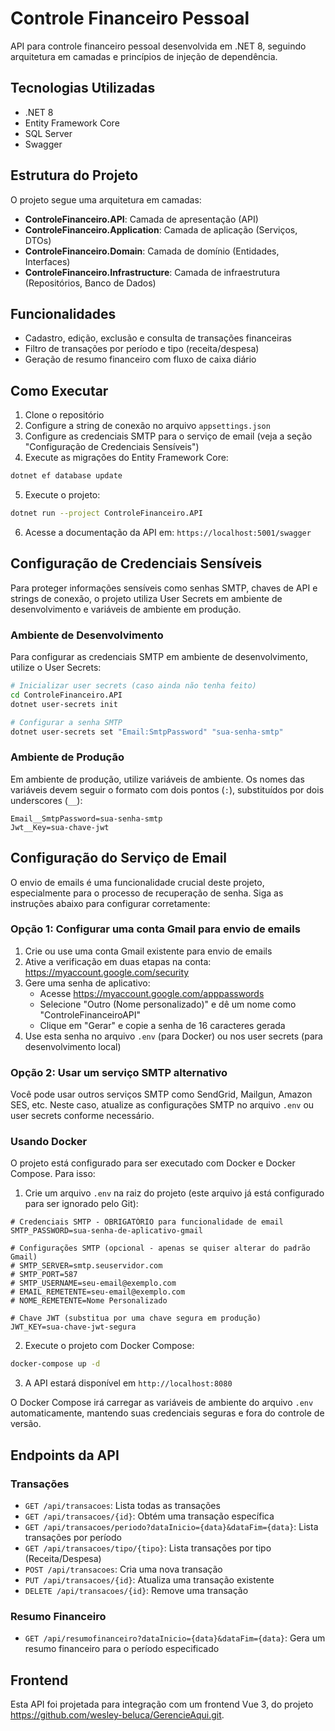 # Controle Financeiro Pessoal

API para controle financeiro pessoal desenvolvida em .NET 8, seguindo arquitetura em camadas e princípios de injeção de dependência.

## Tecnologias Utilizadas

- .NET 8
- Entity Framework Core
- SQL Server
- Swagger

## Estrutura do Projeto

O projeto segue uma arquitetura em camadas:

- **ControleFinanceiro.API**: Camada de apresentação (API)
- **ControleFinanceiro.Application**: Camada de aplicação (Serviços, DTOs)
- **ControleFinanceiro.Domain**: Camada de domínio (Entidades, Interfaces)
- **ControleFinanceiro.Infrastructure**: Camada de infraestrutura (Repositórios, Banco de Dados)

## Funcionalidades

- Cadastro, edição, exclusão e consulta de transações financeiras
- Filtro de transações por período e tipo (receita/despesa)
- Geração de resumo financeiro com fluxo de caixa diário

## Como Executar

1. Clone o repositório
2. Configure a string de conexão no arquivo `appsettings.json`
3. Configure as credenciais SMTP para o serviço de email (veja a seção "Configuração de Credenciais Sensíveis")
4. Execute as migrações do Entity Framework Core:

```bash
dotnet ef database update
```

5. Execute o projeto:

```bash
dotnet run --project ControleFinanceiro.API
```

6. Acesse a documentação da API em: `https://localhost:5001/swagger`

## Configuração de Credenciais Sensíveis

Para proteger informações sensíveis como senhas SMTP, chaves de API e strings de conexão, o projeto utiliza User Secrets em ambiente de desenvolvimento e variáveis de ambiente em produção.

### Ambiente de Desenvolvimento

Para configurar as credenciais SMTP em ambiente de desenvolvimento, utilize o User Secrets:

```bash
# Inicializar user secrets (caso ainda não tenha feito)
cd ControleFinanceiro.API
dotnet user-secrets init

# Configurar a senha SMTP
dotnet user-secrets set "Email:SmtpPassword" "sua-senha-smtp"
```

### Ambiente de Produção

Em ambiente de produção, utilize variáveis de ambiente. Os nomes das variáveis devem seguir o formato com dois pontos (`:`), substituídos por dois underscores (`__`):

```
Email__SmtpPassword=sua-senha-smtp
Jwt__Key=sua-chave-jwt
```

## Configuração do Serviço de Email

O envio de emails é uma funcionalidade crucial deste projeto, especialmente para o processo de recuperação de senha. Siga as instruções abaixo para configurar corretamente:

### Opção 1: Configurar uma conta Gmail para envio de emails

1. Crie ou use uma conta Gmail existente para envio de emails
2. Ative a verificação em duas etapas na conta: https://myaccount.google.com/security
3. Gere uma senha de aplicativo:
   - Acesse https://myaccount.google.com/apppasswords
   - Selecione "Outro (Nome personalizado)" e dê um nome como "ControleFinanceiroAPI"
   - Clique em "Gerar" e copie a senha de 16 caracteres gerada
4. Use esta senha no arquivo `.env` (para Docker) ou nos user secrets (para desenvolvimento local)

### Opção 2: Usar um serviço SMTP alternativo

Você pode usar outros serviços SMTP como SendGrid, Mailgun, Amazon SES, etc. Neste caso, atualize as configurações SMTP no arquivo `.env` ou user secrets conforme necessário.

### Usando Docker

O projeto está configurado para ser executado com Docker e Docker Compose. Para isso:

1. Crie um arquivo `.env` na raiz do projeto (este arquivo já está configurado para ser ignorado pelo Git):

```
# Credenciais SMTP - OBRIGATÓRIO para funcionalidade de email
SMTP_PASSWORD=sua-senha-de-aplicativo-gmail

# Configurações SMTP (opcional - apenas se quiser alterar do padrão Gmail)
# SMTP_SERVER=smtp.seuservidor.com
# SMTP_PORT=587
# SMTP_USERNAME=seu-email@exemplo.com
# EMAIL_REMETENTE=seu-email@exemplo.com
# NOME_REMETENTE=Nome Personalizado

# Chave JWT (substitua por uma chave segura em produção)
JWT_KEY=sua-chave-jwt-segura
```

2. Execute o projeto com Docker Compose:

```bash
docker-compose up -d
```

3. A API estará disponível em `http://localhost:8080`

O Docker Compose irá carregar as variáveis de ambiente do arquivo `.env` automaticamente, mantendo suas credenciais seguras e fora do controle de versão.

## Endpoints da API

### Transações

- `GET /api/transacoes`: Lista todas as transações
- `GET /api/transacoes/{id}`: Obtém uma transação específica
- `GET /api/transacoes/periodo?dataInicio={data}&dataFim={data}`: Lista transações por período
- `GET /api/transacoes/tipo/{tipo}`: Lista transações por tipo (Receita/Despesa)
- `POST /api/transacoes`: Cria uma nova transação
- `PUT /api/transacoes/{id}`: Atualiza uma transação existente
- `DELETE /api/transacoes/{id}`: Remove uma transação

### Resumo Financeiro

- `GET /api/resumofinanceiro?dataInicio={data}&dataFim={data}`: Gera um resumo financeiro para o período especificado

## Frontend

Esta API foi projetada para integração com um frontend Vue 3, do projeto https://github.com/wesley-beluca/GerencieAqui.git.
